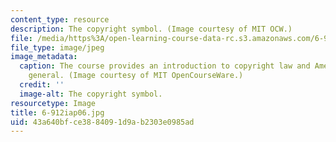 ```yaml
---
content_type: resource
description: The copyright symbol. (Image courtesy of MIT OCW.)
file: /media/https%3A/open-learning-course-data-rc.s3.amazonaws.com/6-912-introduction-to-copyright-law-january-iap-2006/43a640bfce3884091d9ab2303e0985ad_6-912iap06.jpg
file_type: image/jpeg
image_metadata:
  caption: The course provides an introduction to copyright law and American law in
    general. (Image courtesy of MIT OpenCourseWare.)
  credit: ''
  image-alt: The copyright symbol.
resourcetype: Image
title: 6-912iap06.jpg
uid: 43a640bf-ce38-8409-1d9a-b2303e0985ad
---
```

